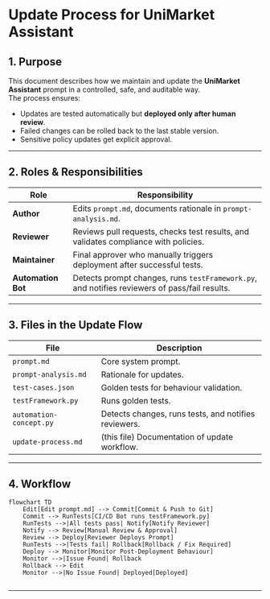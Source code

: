 # Update Process for UniMarket Assistant

## 1. Purpose
This document describes how we maintain and update the **UniMarket Assistant** prompt in a controlled, safe, and auditable way.  
The process ensures:
- Updates are tested automatically but **deployed only after human review**.  
- Failed changes can be rolled back to the last stable version.  
- Sensitive policy updates get explicit approval.  

---

## 2. Roles & Responsibilities

| Role | Responsibility |
|------|----------------|
| **Author** | Edits `prompt.md`, documents rationale in `prompt-analysis.md`. |
| **Reviewer** | Reviews pull requests, checks test results, and validates compliance with policies. |
| **Maintainer** | Final approver who manually triggers deployment after successful tests. |
| **Automation Bot** | Detects prompt changes, runs `testFramework.py`, and notifies reviewers of pass/fail results. |

---

## 3. Files in the Update Flow

| File | Description |
|------|-------------|
| `prompt.md` | Core system prompt. |
| `prompt-analysis.md` | Rationale for updates. |
| `test-cases.json` | Golden tests for behaviour validation. |
| `testFramework.py` | Runs golden tests. |
| `automation-concept.py` | Detects changes, runs tests, and notifies reviewers. |
| `update-process.md` | (this file) Documentation of update workflow. |

---

## 4. Workflow
```mermaid
flowchart TD
    Edit[Edit prompt.md] --> Commit[Commit & Push to Git]
    Commit --> RunTests[CI/CD Bot runs testFramework.py]
    RunTests -->|All tests pass| Notify[Notify Reviewer]
    Notify --> Review[Manual Review & Approval]
    Review --> Deploy[Reviewer Deploys Prompt]
    RunTests -->|Tests fail| Rollback[Rollback / Fix Required]
    Deploy --> Monitor[Monitor Post-Deployment Behaviour]
    Monitor -->|Issue Found| Rollback
    Rollback --> Edit
    Monitor -->|No Issue Found| Deployed[Deployed]
    
```

---
